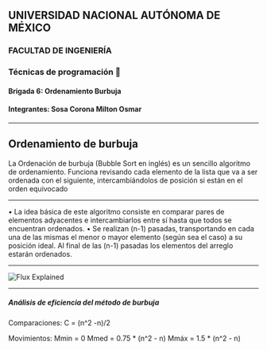 ## UNIVERSIDAD NACIONAL AUTÓNOMA DE MÉXICO

### FACULTAD DE INGENIERÍA

### Técnicas de programación 👾

#### Brigada 6: Ordenamiento Burbuja 

#### Integrantes: Sosa Corona Milton Osmar



---

## Ordenamiento de burbuja

La Ordenación de burbuja (Bubble Sort en inglés) es un sencillo algoritmo de ordenamiento. 
Funciona revisando cada elemento de la lista que va a ser ordenada con el siguiente, 
intercambiándolos de posición si están en el orden equivocado

---

• La idea básica de este algoritmo consiste en comparar
pares de elementos adyacentes e intercambiarlos
entre sí hasta que todos se encuentran ordenados.
• Se realizan (n-1) pasadas, transportando en cada una
de las mismas el menor o mayor elemento (según sea
el caso) a su posición ideal. Al final de las (n-1)
pasadas los elementos del arreglo estarán ordenados. 

---

![Flux Explained](https://upload.wikimedia.org/wikipedia/commons/c/c8/Bubble-sort-example-300px.gif)

---
##### Análisis de eficiencia del método de burbuja

Comparaciones: C = (n^2 -n)/2 

Movimientos: Mmin = 0
Mmed = 0.75 * (n^2 - n)
Mmáx = 1.5 * (n^2 - n) 
